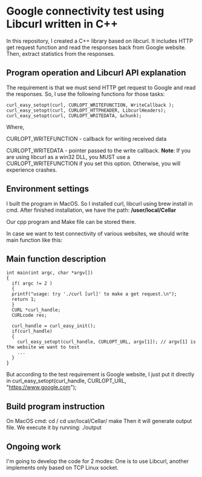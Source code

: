 # Google connectivity test using Libcurl written in C++

In this repository, I created a C++ library based on libcurl. It includes HTTP get request function and read the responses back from Google website. Then, extract statistics from the responses.


## Program operation and Libcurl API explanation
The requirement is that we must send HTTP get request to Google and read the responses. So, I use the following functions for those tasks:

    curl_easy_setopt(curl, CURLOPT_WRITEFUNCTION, WriteCallback );
    curl_easy_setopt(curl, CURLOPT_HTTPHEADER, LibcurlHeaders);
    curl_easy_setopt(curl, CURLOPT_WRITEDATA, &chunk);
    

Where,

CURLOPT_WRITEFUNCTION - callback for writing received data


CURLOPT_WRITEDATA - pointer passed to the write callback. 
**Note**: If you are using libcurl as a win32 DLL, you MUST use a CURLOPT_WRITEFUNCTION if you set this option. Otherwise, you will experience crashes.


## Environment settings
I built the program in MacOS. So I installed curl, libcurl using brew install in cmd. After finished installation, we have the path: **/user/local/Cellar**

Our cpp program and Make file can be stored there. 

In case we want to test connectivity of various websites, we should write main function like this:

## Main function description

    int main(int argc, char *argv[]) 
    {
      if( argc != 2 ) 
      {
      printf("usage: try './curl [url]' to make a get request.\n");
      return 1;
      }
      CURL *curl_handle;
      CURLcode res;

      curl_handle = curl_easy_init();
      if(curl_handle) 
      {
        curl_easy_setopt(curl_handle, CURLOPT_URL, argv[1]); // argv[1] is the website we want to test 
        ...
      }
    }
    
But according to the test requirement is Google website, I just put it directly in curl_easy_setopt(curl_handle, CURLOPT_URL, "https://www.google.com");

## Build program instruction

On MacOS cmd:
    cd /
    cd usr/local/Cellar/
    make
Then it will generate output file. We execute it by running: 
    ./output


## Ongoing work

I'm going to develop the code for 2 modes: One is to use Libcurl, another implements only based on TCP Linux socket.
